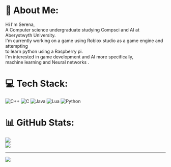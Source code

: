 # 💫 About Me:
Hi I'm Serena,<br>A Computer science undergraduate studying Compsci and AI at Aberystwyth University.<br>I'm currently working on a game using Roblox studio as a game engine and attempting <br>to learn python using a Raspberry pi.<br>I'm interested in game development and AI more specifically, <br>machine learning and Neural networks  .<br>


# 💻 Tech Stack:
![C++](https://img.shields.io/badge/c++-%2300599C.svg?style=flat&logo=c%2B%2B&logoColor=white) ![C](https://img.shields.io/badge/c-%2300599C.svg?style=flat&logo=c&logoColor=white) ![Java](https://img.shields.io/badge/java-%23ED8B00.svg?style=flat&logo=openjdk&logoColor=white) ![Lua](https://img.shields.io/badge/lua-%232C2D72.svg?style=flat&logo=lua&logoColor=white) ![Python](https://img.shields.io/badge/python-3670A0?style=flat&logo=python&logoColor=ffdd54)
# 📊 GitHub Stats:
![](https://github-readme-stats.vercel.app/api?username=reenie-s&theme=dark&hide_border=false&include_all_commits=false&count_private=false)<br/>
![](https://github-readme-streak-stats.herokuapp.com/?user=reenie-s&theme=dark&hide_border=false)<br/>


---
[![](https://visitcount.itsvg.in/api?id=reenie-s&icon=0&color=0)](https://visitcount.itsvg.in)

<!-- Proudly created with GPRM ( https://gprm.itsvg.in ) -->
